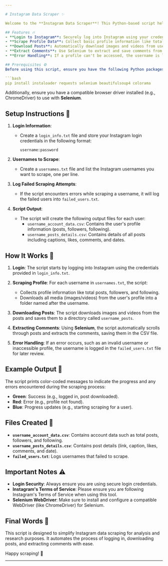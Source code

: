 ```yaml
---

# Instagram Data Scraper ✨

Welcome to the **Instagram Data Scraper**! This Python-based script helps you gather valuable data from Instagram accounts, including profile details, posts, and comments. Whether you're conducting research or simply curious about the content of Instagram profiles, this tool is designed to make the process easier and more efficient.

## Features 🔥
- **Login to Instagram**: Securely log into Instagram using your credentials.
- **Scrape Profile Data**: Collect basic profile information like total posts, followers, and following.
- **Download Posts**: Automatically download images and videos from user profiles.
- **Extract Comments**: Use Selenium to extract and save comments from posts.
- **Error Handling**: If a profile can't be accessed, the username is logged for future review.

## Prerequisites ⚙️
Before using this script, ensure you have the following Python packages installed:

```bash
pip install instaloader requests selenium beautifulsoup4 colorama
```

Additionally, ensure you have a compatible browser driver installed (e.g., ChromeDriver) to use with **Selenium**.

## Setup Instructions 📝

1. **Login Information**:
   - Create a `login_info.txt` file and store your Instagram login credentials in the following format:
     ```
     username:password
     ```

2. **Usernames to Scrape**:
   - Create a `usernames.txt` file and list the Instagram usernames you want to scrape, one per line.

3. **Log Failed Scraping Attempts**:
   - If the script encounters errors while scraping a username, it will log the failed users into `failed_users.txt`.

4. **Script Output**:
   - The script will create the following output files for each user:
     - `username_account_data.csv`: Contains the user's profile information (posts, followers, following).
     - `username_posts_details.csv`: Contains details of all posts including captions, likes, comments, and dates.

## How It Works 🚀

1. **Login**:
   The script starts by logging into Instagram using the credentials provided in `login_info.txt`.

2. **Scraping Profile**:
   For each username in `usernames.txt`, the script:
   - Collects profile information like total posts, followers, and following.
   - Downloads all media (images/videos) from the user's profile into a folder named after the username.

3. **Downloading Posts**:
   The script downloads images and videos from the posts and saves them to a directory called `username_posts`.

4. **Extracting Comments**:
   Using **Selenium**, the script automatically scrolls through posts and extracts the comments, saving them in the CSV file.

5. **Error Handling**:
   If an error occurs, such as an invalid username or inaccessible profile, the username is logged in the `failed_users.txt` file for later review.

## Example Output 💾

The script prints color-coded messages to indicate the progress and any errors encountered during the scraping process:
- **Green**: Success (e.g., logged in, post downloaded).
- **Red**: Error (e.g., profile not found).
- **Blue**: Progress updates (e.g., starting scraping for a user).

## Files Created 📂
- **`username_account_data.csv`**: Contains account data such as total posts, followers, and following.
- **`username_posts_details.csv`**: Contains post details (link, caption, likes, comments, and date).
- **`failed_users.txt`**: Logs usernames that failed to scrape.

## Important Notes ⚠️

- **Login Security**: Always ensure you are using secure login credentials.
- **Instagram's Terms of Service**: Please ensure you are following Instagram's Terms of Service when using this tool.
- **Selenium WebDriver**: Make sure to install and configure a compatible WebDriver (like ChromeDriver) for Selenium.

## Final Words 🌟
This script is designed to simplify Instagram data scraping for analysis and research purposes. It automates the process of logging in, downloading posts, and extracting comments with ease.

Happy scraping! 🎉

---
```

